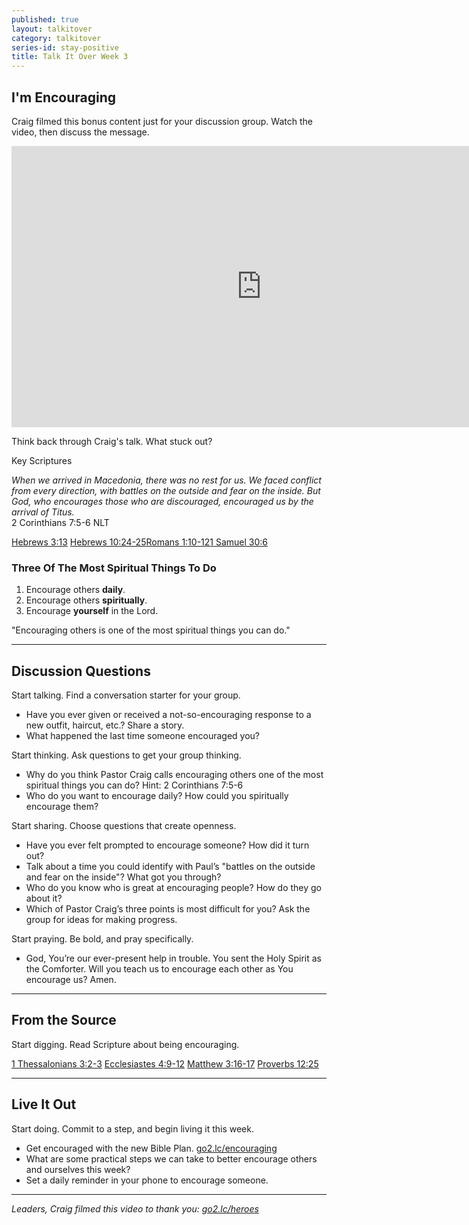 ```yaml
---
published: true
layout: talkitover
category: talkitover
series-id: stay-positive
title: Talk It Over Week 3
---
```


## I'm Encouraging

Craig filmed this bonus content just for your discussion group. Watch the video, then discuss the message.

<div class="tio-video"><iframe src="http://player.theplatform.com/p/IfSiAC/Muqqhl0VrQbH/embed/select/media/QjVBkd_NvPYw?form=html" width="800" height="450" frameBorder="0" seamless="seamless" allowFullScreen></iframe></div>  

<p class="lead">Think back through Craig's talk. What stuck out?</p> 

Key Scriptures

_When we arrived in Macedonia, there was no rest for us. We faced conflict from every direction, with battles on the outside and fear on the inside. But God, who encourages those who are discouraged, encouraged us by the arrival of Titus._  
2 Corinthians 7:5-6 NLT

[Hebrews 3:13](https://www.bible.com/bible/111/heb.3.13.niv) [Hebrews 10:24-25](https://www.bible.com/bible/111/heb.10.24-25.niv)[Romans 1:10-12](https://www.bible.com/bible/111/rom.1.10-12.niv)[1 Samuel 30:6](https://www.bible.com/bible/111/1sa.30.6.niv)

### Three Of The Most Spiritual Things To Do

1. Encourage others **daily**.
2. Encourage others **spiritually**.
3. Encourage **yourself** in the Lord.

"Encouraging others is one of the most spiritual things you can do."  

* * *

## Discussion Questions
<p class="lead">Start talking. Find a conversation starter for your group.</p> 

* Have you ever given or received a not-so-encouraging response to a new outfit, haircut, etc.? Share a story.
* What happened the last time someone encouraged you?

<p class="lead">Start thinking. Ask questions to get your group thinking.</p> 

* Why do you think Pastor Craig calls encouraging others one of the most spiritual things you can do? Hint: 2 Corinthians 7:5-6
* Who do you want to encourage daily? How could you spiritually encourage them?

<p class="lead">Start sharing. Choose questions that create openness.</p> 

* Have you ever felt prompted to encourage someone? How did it turn out?
* Talk about a time you could identify with Paul’s "battles on the outside and fear on the inside"? What got you through?
* Who do you know who is great at encouraging people? How do they go about it?
* Which of Pastor Craig’s three points is most difficult for you? Ask the group for ideas for making progress.

<p class="lead">Start praying. Be bold, and pray specifically.</p> 

* God, You’re our ever-present help in trouble. You sent the Holy Spirit as the Comforter. Will you teach us to encourage each other as You encourage us? Amen.

* * *

## From the Source
<p class="lead">Start digging. Read Scripture about being encouraging.</p>

[1 Thessalonians 3:2-3](https://www.bible.com/bible/111/1th.3.2-3.niv) [Ecclesiastes 4:9-12](https://www.bible.com/bible/111/ecc.4.9-12.niv) [Matthew 3:16-17](https://www.bible.com/bible/111/mat.3:16-17.niv) [Proverbs 12:25](https://www.bible.com/bible/111/pro.12.25.niv)

* * *

## Live It Out
<p class="lead">Start doing. Commit to a step, and begin living it this week.</p>

* Get encouraged with the new Bible Plan. [go2.lc/encouraging](http://go2.lc/encouraging)
* What are some practical steps we can take to better encourage others and ourselves this week?
* Set a daily reminder in your phone to encourage someone.

* * *

_Leaders, Craig filmed this video to thank you: [go2.lc/heroes](http://leaders.lifechurch.tv/you-are-the-heroes/)_
